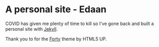 # A personal site - Edaan

COVID has given me plenty of time to kill so I've gone back and built a personal site with [Jekyll](https://jekyllrb.com/).

Thank you to for the [Forty](https://github.com/andrewbanchich/forty-jekyll-theme) theme by HTML5 UP.  
